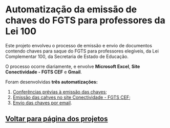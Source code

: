 # Automatização da emissão de chaves do FGTS para professores da Lei 100

Este projeto envolveu o processo de emissão e envio de documentos contendo chaves para saque do FGTS para professores elegíveis, da Lei Complementar 100, da Secretaria de Estado de Educação. 

O processo ocorre diariamente, e envolve **Microsoft Excel**, **Site Conectividade - FGTS CEF** e **Gmail**. 

Foram desenvolvidas **três automatizações:**

1. [Conferências prévias à emissão das chaves](conferencias.md); 
2. [Emissão das cahves no site Conectividade - FGTS CEF](chave_conectividade.md);
3. [Envio das chaves por email](chave_gmail.md).

## [Voltar para página dos projetos](../..)
